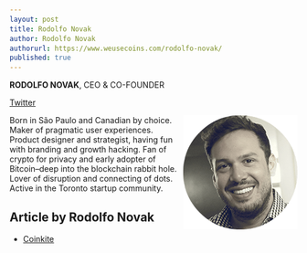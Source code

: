 ```yaml
---
layout: post
title: Rodolfo Novak
author: Rodolfo Novak
authorurl: https://www.weusecoins.com/rodolfo-novak/
published: true
---
```


<p><strong>RODOLFO NOVAK</strong>, CEO & CO-FOUNDER</p>
<p><a class="social-link" href="https://twitter.com/nvk" target="_blank">Twitter</a></p>
<p><img src="/images/rodolfo-novak.png" alt="Rodolfo Novak" style="float: right; margin-bottom: 20px;"/> Born in São Paulo and Canadian by choice. Maker of pragmatic user experiences. Product designer and strategist, having fun with branding and growth hacking. Fan of crypto for privacy and early adopter of Bitcoin–deep into the blockchain rabbit hole. Lover of disruption and connecting of dots. Active in the Toronto startup community.


## Article by Rodolfo Novak
<ul>
<li><a href="/coinkite/">Coinkite</a></li>
</ul>
